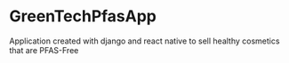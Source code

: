 # GreenTechPfasApp
Application created with django and react native to sell healthy cosmetics that are PFAS-Free
